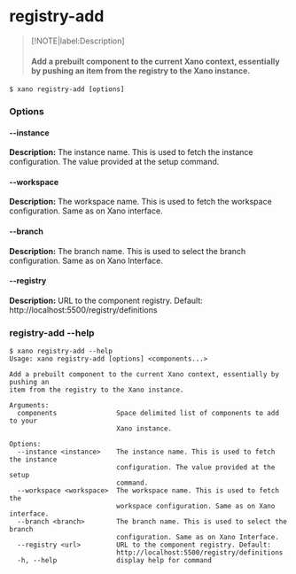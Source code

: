 # registry-add
>[!NOTE|label:Description]
> #### Add a prebuilt component to the current Xano context, essentially by pushing an item from the registry to the Xano instance.

```term
$ xano registry-add [options]
```
### Options

#### --instance <instance>
**Description:** The instance name. This is used to fetch the instance configuration. The value provided at the setup command.
#### --workspace <workspace>
**Description:** The workspace name. This is used to fetch the workspace configuration. Same as on Xano interface.
#### --branch <branch>
**Description:** The branch name. This is used to select the branch configuration. Same as on Xano Interface.
#### --registry <url>
**Description:** URL to the component registry. Default: http://localhost:5500/registry/definitions

### registry-add --help
```term
$ xano registry-add --help
Usage: xano registry-add [options] <components...>

Add a prebuilt component to the current Xano context, essentially by pushing an
item from the registry to the Xano instance.

Arguments:
  components               Space delimited list of components to add to your
                           Xano instance.

Options:
  --instance <instance>    The instance name. This is used to fetch the instance
                           configuration. The value provided at the setup
                           command.
  --workspace <workspace>  The workspace name. This is used to fetch the
                           workspace configuration. Same as on Xano interface.
  --branch <branch>        The branch name. This is used to select the branch
                           configuration. Same as on Xano Interface.
  --registry <url>         URL to the component registry. Default:
                           http://localhost:5500/registry/definitions
  -h, --help               display help for command
```